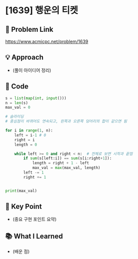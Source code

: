 # [1639] 행운의 티켓

## 🔗 Problem Link  
https://www.acmicpc.net/problem/1639

## 💡 Approach  
- (풀이 아이디어 정리)

## 🧾 Code  
```python
s = list(map(int, input()))
n = len(s)
max_val = 0

# 슬라이딩 
# 중심점이 바뀌어도 연속되고, 왼쪽과 오른쪽 덩어리의 합이 같으면 됨 

for i in range(1, n):
    left = i-1 # 0
    right = i
    length = 0

    while left >= 0 and right < n:  # 전체로 보면 시작과 끝점
        if sum(s[left:i]) == sum(s[i:right+1]):
            length = right + 1 - left
            max_val = max(max_val, length)
        left -= 1
        right += 1 


print(max_val)
```

## 🎯 Key Point  
- (중요 구현 포인트 요약)

## 📚 What I Learned  
- (배운 점)
